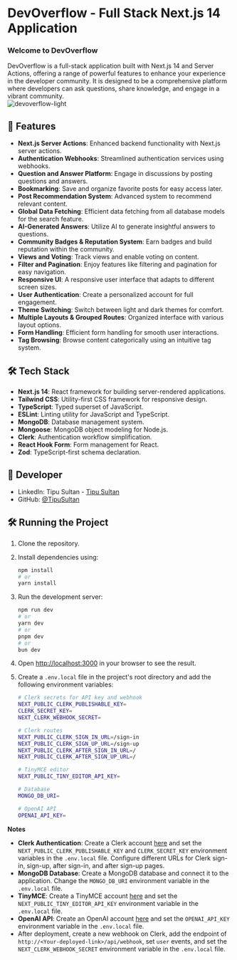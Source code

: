 # DevOverflow - Full Stack Next.js 14 Application

### Welcome to DevOverflow

DevOverflow is a full-stack application built with Next.js 14 and Server Actions, offering a range of powerful features to enhance your experience in the developer community. It is designed to be a comprehensive platform where developers can ask questions, share knowledge, and engage in a vibrant community.
<br>
![devoverflow-light](https://github.com/user-attachments/assets/8964c5e2-4719-4591-ad02-6e76ffba7acc)




## 🚀 Features

- **Next.js Server Actions**: Enhanced backend functionality with Next.js server actions.
- **Authentication Webhooks**: Streamlined authentication services using webhooks.
- **Question and Answer Platform**: Engage in discussions by posting questions and answers.
- **Bookmarking**: Save and organize favorite posts for easy access later.
- **Post Recommendation System**: Advanced system to recommend relevant content.
- **Global Data Fetching**: Efficient data fetching from all database models for the search feature.
- **AI-Generated Answers**: Utilize AI to generate insightful answers to questions.
- **Community Badges & Reputation System**: Earn badges and build reputation within the community.
- **Views and Voting**: Track views and enable voting on content.
- **Filter and Pagination**: Enjoy features like filtering and pagination for easy navigation.
- **Responsive UI**: A responsive user interface that adapts to different screen sizes.
- **User Authentication**: Create a personalized account for full engagement.
- **Theme Switching**: Switch between light and dark themes for comfort.
- **Multiple Layouts & Grouped Routes**: Organized interface with various layout options.
- **Form Handling**: Efficient form handling for smooth user interactions.
- **Tag Browsing**: Browse content categorically using an intuitive tag system.

## 🛠️ Tech Stack

- **Next.js 14**: React framework for building server-rendered applications.
- **Tailwind CSS**: Utility-first CSS framework for responsive design.
- **TypeScript**: Typed superset of JavaScript.
- **ESLint**: Linting utility for JavaScript and TypeScript.
- **MongoDB**: Database management system.
- **Mongoose**: MongoDB object modeling for Node.js.
- **Clerk**: Authentication workflow simplification.
- **React Hook Form**: Form management for React.
- **Zod**: TypeScript-first schema declaration.

## 🚀 Developer

- LinkedIn: Tipu Sultan - [Tipu Sultan](https://www.linkedin.com/in/tipu-sultan2315/)
- GitHub: [@TipuSultan](https://github.com/Tipu30)

## 🛠️ Running the Project

1. Clone the repository.
2. Install dependencies using:

    ```bash
    npm install
    # or
    yarn install
    ```

3. Run the development server:

    ```bash
    npm run dev
    # or
    yarn dev
    # or
    pnpm dev
    # or
    bun dev
    ```

4. Open [http://localhost:3000](http://localhost:3000) in your browser to see the result.
5. Create a `.env.local` file in the project's root directory and add the following environment variables:

    ```bash
    # Clerk secrets for API key and webhook
    NEXT_PUBLIC_CLERK_PUBLISHABLE_KEY=
    CLERK_SECRET_KEY=
    NEXT_CLERK_WEBHOOK_SECRET=

    # Clerk routes
    NEXT_PUBLIC_CLERK_SIGN_IN_URL=/sign-in
    NEXT_PUBLIC_CLERK_SIGN_UP_URL=/sign-up
    NEXT_PUBLIC_CLERK_AFTER_SIGN_IN_URL=/
    NEXT_PUBLIC_CLERK_AFTER_SIGN_UP_URL=/

    # TinyMCE editor
    NEXT_PUBLIC_TINY_EDITOR_API_KEY=

    # Database
    MONGO_DB_URI=

    # OpenAI API
    OPENAI_API_KEY=
    ```

**Notes**

- **Clerk Authentication**: Create a Clerk account [here](https://clerk.com/) and set the `NEXT_PUBLIC_CLERK_PUBLISHABLE_KEY` and `CLERK_SECRET_KEY` environment variables in the `.env.local` file. Configure different URLs for Clerk sign-in, sign-up, after sign-in, and after sign-up pages.
- **MongoDB Database**: Create a MongoDB database and connect it to the application. Change the `MONGO_DB_URI` environment variable in the `.env.local` file.
- **TinyMCE**: Create a TinyMCE account [here](https://www.tiny.cloud/) and set the `NEXT_PUBLIC_TINY_EDITOR_API_KEY` environment variable in the `.env.local` file.
- **OpenAI API**: Create an OpenAI account [here](https://www.openai.com/) and set the `OPENAI_API_KEY` environment variable in the `.env.local` file.
- After deployment, create a new webhook on Clerk, add the endpoint of `http://<Your-deployed-link>/api/webhook`, set `user` events, and set the `NEXT_CLERK_WEBHOOK_SECRET` environment variable in the `.env.local` file.


